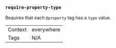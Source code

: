 ### `require-property-type`

Requires that each `@property` tag has a `type` value.

|||
|---|---|
|Context|everywhere|
|Tags|N/A|

<!-- assertions requirePropertyType -->

